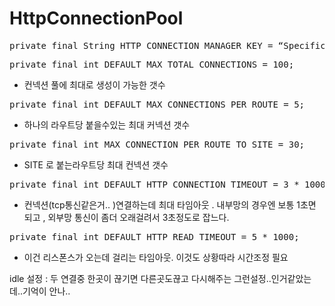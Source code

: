# HttpConnectionPool

<pre>
private final String HTTP_CONNECTION_MANAGER_KEY = “Specific-SIte-Server-HttpClient";
</pre>
<pre>
private final int DEFAULT_MAX_TOTAL_CONNECTIONS = 100;
</pre>
- 컨넥션 풀에 최대로 생성이 가능한 갯수
<pre>
private final int DEFAULT_MAX_CONNECTIONS_PER_ROUTE = 5;
</pre>
- 하나의 라우트당 붙을수있는 최대 커넥션 갯수
<pre>
private final int MAX_CONNECTION_PER_ROUTE_TO_SITE = 30;
</pre>
- SITE 로 붙는라우트당 최대 컨넥션 갯수
<pre>
private final int DEFAULT_HTTP_CONNECTION_TIMEOUT = 3 * 1000;
</pre>
- 컨넥션(tcp통신같은거.. )연결하는데 최대 타임아웃 . 내부망의 경우엔 보통 1초면 되고 , 외부망 통신이 좀더 오래걸려서 3초정도로 잡느다.
<pre>
private final int DEFAULT_HTTP_READ_TIMEOUT = 5 * 1000;
</pre>
- 이건 리스폰스가 오는데 걸리는 타임아웃. 이것도 상황따라 시간조정 필요


idle 설정 : 두 연결중 한곳이 끊기면 다른곳도끊고 다시해주는 그런설정..인거같았는데..기억이 안나..
